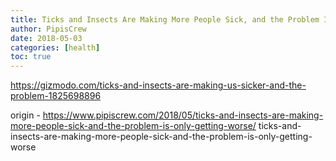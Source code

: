 ```yaml
---
title: Ticks and Insects Are Making More People Sick, and the Problem Is Only Getting Worse
author: PipisCrew
date: 2018-05-03
categories: [health]
toc: true
---
```


https://gizmodo.com/ticks-and-insects-are-making-us-sicker-and-the-problem-1825698896

origin - https://www.pipiscrew.com/2018/05/ticks-and-insects-are-making-more-people-sick-and-the-problem-is-only-getting-worse/ ticks-and-insects-are-making-more-people-sick-and-the-problem-is-only-getting-worse
